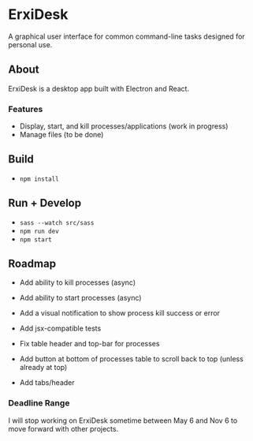 # ErxiDesk

A graphical user interface for common command-line tasks designed for personal use.

## About

ErxiDesk is a desktop app built with Electron and React.

### Features
- Display, start, and kill processes/applications (work in progress)
- Manage files (to be done)

## Build
- ```npm install```

## Run + Develop
- ```sass --watch src/sass```
- ```npm run dev```
- ```npm start```

## Roadmap
- Add ability to kill processes (async)
- Add ability to start processes (async)
- Add a visual notification to show process kill success or error

- Add jsx-compatible tests
- Fix table header and top-bar for processes
- Add button at bottom of processes table to scroll back to top (unless already at top)
- Add tabs/header

### Deadline Range

I will stop working on ErxiDesk sometime between May 6 and Nov 6 to move forward with other projects.
